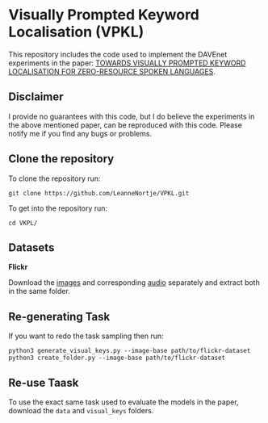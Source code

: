 # Visually Prompted Keyword Localisation (VPKL)

This repository includes the code used to implement the DAVEnet experiments in the paper: [TOWARDS VISUALLY PROMPTED KEYWORD LOCALISATION FOR ZERO-RESOURCE SPOKEN LANGUAGES](https://arxiv.org/pdf/2210.06229.pdf). 

## Disclaimer

I provide no guarantees with this code, but I do believe the experiments in the above mentioned paper, can be reproduced with this code. Please notify me if you find any bugs or problems. 

## Clone the repository 

To clone the repository run:

```
git clone https://github.com/LeanneNortje/VPKL.git
```

To get into the repository run:

```
cd VKPL/
```

## Datasets


**Flickr**

Download the [images](https://www.kaggle.com/datasets/adityajn105/flickr8k) and corresponding [audio](https://groups.csail.mit.edu/sls/downloads/flickraudio/downloads.cgi) separately and extract both in the same folder. 

## Re-generating Task

If you want to redo the task sampling then run:
```
python3 generate_visual_keys.py --image-base path/to/flickr-dataset
python3 create_folder.py --image-base path/to/flickr-dataset
```

## Re-use Taask

To use the exact same task used to evaluate the models in the paper, download the ```data``` and ```visual_keys``` folders.